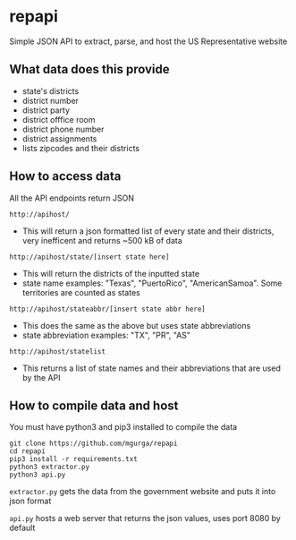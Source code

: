 # repapi
Simple JSON API to extract, parse, and host the US Representative website

## What data does this provide
- state's districts
- district number
- district party
- district offfice room
- district phone number
- district assignments
- lists zipcodes and their districts 

## How to access data
All the API endpoints return JSON

```http://apihost/```
- This will return a json formatted list of every state and their districts, very inefficent and returns ~500 kB of data

```http://apihost/state/[insert state here]```
- This will return the districts of the inputted state
- state name examples: "Texas", "PuertoRico", "AmericanSamoa". Some territories are counted as states

```http://apihost/stateabbr/[insert state abbr here]```
- This does the same as the above but uses state abbreviations
- state abbreviation examples: "TX", "PR", "AS"

```http://apihost/statelist```
- This returns a list of state names and their abbreviations that are used by the API

## How to compile data and host
You must have python3 and pip3 installed to compile the data
```
git clone https://github.com/mgurga/repapi
cd repapi
pip3 install -r requirements.txt
python3 extractor.py
python3 api.py
```
```extractor.py``` gets the data from the government website and puts it into json format


```api.py``` hosts a web server that returns the json values, uses port 8080 by default
